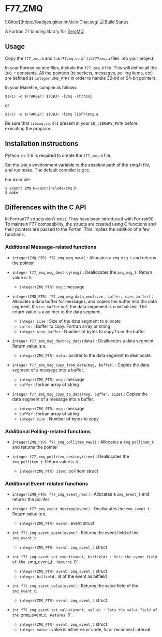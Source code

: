 # F77\_ZMQ

[![Gitter](https://badges.gitter.im/Join Chat.svg)](https://gitter.im/scemama/f77_zmq?utm_source=badge&utm_medium=badge&utm_campaign=pr-badge&utm_content=badge)
[![Build Status](https://travis-ci.org/scemama/f77_zmq.svg?branch=master)](https://travis-ci.org/scemama/f77_zmq)

A Fortran 77 binding library for [ZeroMQ](http://zeromq.org)

## Usage

Copy the `f77_zmq.h` and `libf77zmq.so` or `libf77zmq.a` files into
your project.

In your Fortran source files, include the `f77_zmq.h` file. This will define all the `ZMQ_*` constants.
All the pointers (to sockets, messages, polling items, etc) are defined as `integer(ZMQ_PTR)`
in order to handle 32-bit or 64-bit pointers.

In your Makefile, compile as follows:

```
$(FC) -o $(TARGET) $(OBJ) -lzmq -lf77zmq 
```

or

```
$(FC) -o $(TARGET) $(OBJ) -lzmq libf77zmq.a
```

Be sure that `libzmq.so.4` is present in your `LD_LIBRARY_PATH` before executing the program.



## Installation instructions


Python >= 2.6 is required to create the `f77_zmq.h` file.

Set the `ZMQ_H` environment variable to the absolute path of the zmq.h file, and run make.
The default compiler is gcc.

For example:

```
$ export ZMQ_H=/usr/include/zmq.h
$ make
```

## Differences with the C API

In Fortran77 structs don't exist. They have been introduced with Fortran90.
To maintain F77 compatibility, the structs are created using C functions
and their pointers are passed to the Fortan. This implies the addition
of a few functions.

### Additional Message-related functions

* `integer(ZMQ_PTR) f77_zmq_msg_new()` : Allocates a `zmq_msg_t` and returns the pointer

* `integer f77_zmq_msg_destroy(msg)` : Deallocates the `zmq_msg_t`. Return value is `0`.

  + `integer(ZMQ_PTR) msg` : message 

* `integer(ZMQ_PTR) f77_zmq_msg_data_new(size, buffer, size_buffer)` : Allocates a data
  buffer for messages, and copies the buffer into the data segment. If `size_buffer` is `0`,
  the data segement is uninitialized. The return value is a pointer to the data segment.

  + `integer size` : Size of the data segment to allocate
  + `buffer` : Buffer to copy. Fortran array or string.
  + `integer size_buffer` : Number of bytes to copy from the buffer

* `integer f77_zmq_msg_destroy_data(data)` : Deallocates a data segment. Return value is `0`.

  + `integer(ZMQ_PTR) data` : pointer to the data segment to deallocate.

* `integer f77_zmq_msg_copy_from_data(msg, buffer)` : Copies the data segment of a message 
  into a buffer.

  + `integer(ZMQ_PTR) msg` : message
  + `buffer` : fortran array of string

* `integer f77_zmq_msg_copy_to_data(msg, buffer, size)` : Copies the data segment of a message 
  into a buffer.

  + `integer(ZMQ_PTR) msg` : message
  + `buffer` : fortran array of string
  + `integer size` : Number of bytes to copy


### Additional Polling-related functions

* `integer(ZMQ_PTR) f77_zmq_pollitem_new()` : Allocates a `zmq_pollitem_t` and returns the pointer

* `integer f77_zmq_pollitem_destroy(item)` : Deallocates the `zmq_pollitem_t`. Return value is `0`.

  + `integer(ZMQ_PTR) item` : poll item struct


### Additional Event-related functions

* `integer(ZMQ_PTR) f77_zmq_event_new()` : Allocates a `zmq_event_t` and returns the pointer

* `integer f77_zmq_event_destroy(event)` : Deallocates the `zmq_event_t`. Return value is `0`.

  + `integer(ZMQ_PTR) event` : event struct

* `int f77_zmq_event_event(event)` : Returns the event field of the `zmq_event_t`.

  + `integer(ZMQ_PTR) event` : `zmq_event_t` struct

* `int f77_zmq_event_set_event(event, bitfield) : Sets the event field of the `zmq_event_t`.
  Returns `0`.

  + `integer(ZMQ_PTR) event` : `zmq_event_t` struct
  + `integer bitfield` : id of the event as bitfield

* `int f77_zmq_event_value(event)` : Returns the value field of the `zmq_event_t`.

  + `integer(ZMQ_PTR) event` : `zmq_event_t` struct

* `int f77_zmq_event_set_value(event, value) : Sets the value field of the `zmq_event_t`.
  Returns `0`.

  + `integer(ZMQ_PTR) event` : `zmq_event_t` struct
  + `integer value` : value is either error code, fd or reconnect interval


